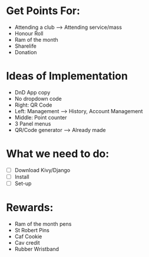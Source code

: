 # Get Points For:
* Attending a club --> Attending service/mass
* Honour Roll
* Ram of the month
* Sharelife
* Donation

# Ideas of Implementation
* DnD App copy
* No dropdown code
* Right: QR Code
* Left: Management --> History, Account Management
* Middle: Point counter
* 3 Panel menus
* QR/Code generator --> Already made

# What we need to do:
- [ ] Download Kivy/Django
- [ ] Install
- [ ] Set-up

# Rewards:
* Ram of the month pens
* St Robert Pins
* Caf Cookie
* Cav credit
* Rubber Wristband
